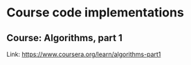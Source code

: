 # Course code implementations

## Course: Algorithms, part 1


Link: https://www.coursera.org/learn/algorithms-part1